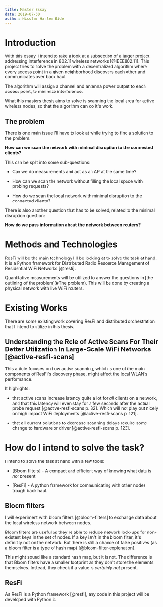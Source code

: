 ```yaml
---
title: Master Essay
date: 2019-07-30
author: Nicolas Harlem Eide
---
```



Introduction
============

With this essay, I intend to take a look at a subsection of a larger project
addressing interference in 802.11 wireless networks [@IEEE802.11]. This project 
tries to solve the problem with a decentralized algorithm where every 
access point in a given neighborhood discovers each other and communicates 
over back haul.

The algorithm will assign a channel and antenna power output to each access 
point, to minimize interference.

What this masters thesis aims to solve is scanning the local area for active
wireless nodes, so that the algorithm can do it's work.

The problem
-----------

There is one main issue I'll have to look at while trying to find a 
solution to the problem.

**How can we scan the network with minimal disruption to the connected 
  clients?**

This can be split into some sub-questions:

*   Can we do measurements and act as an AP at the same time?

*   How can we scan the network without filling the local space with probing 
    requests?

*   How do we scan the local network with minimal disruption to the connected
    clients?

There is also another question that has to be solved, related to the minimal 
disruption question:

**How do we pass information about the network between routers?**


Methods and Technologies
========================

ResFi will be the main technology I'll be looking at to solve the task at 
hand. It is a Python framework for Distributed Radio Resource Management of
Residential WiFi Networks [@resfi].

Quantitative measurements will be utilized to answer the questions in 
[the outlining of the problem](#The problem). This will be done by creating a
physical network with live WiFi routers.


Existing Works
==============

There are some existing work covering ResFi and distributed orchestration 
that I intend to utilize in this thesis.

Understanding the Role of Active Scans For Their Better Utilization In Large-Scale WiFi Networks [@active-resfi-scans]
----------------------------------------------------------------------------------------------------------------------
This article focuses on how active scanning, which is one of the main 
components of ResFi's discovery phase, might affect the local WLAN's 
performance.

It highlights:

*   that  active scans increase latency quite a lot for _all_ clients on a 
    network, and that this latency will even stay for a few seconds after the
    actual probe request [@active-resfi-scans p. 32]. Which will not play out
    nicely on high impact WiFi deployments [@active-resfi-scans p. 121].
    
*   that all current solutions to decrease scanning delays require some 
    change to hardware or driver [@active-resfi-scans p. 123].
  


How do I intend to solve the task?
===================================

I intend to solve the task at hand with a few tools:

*   [Bloom filters] - A compact and efficient way of knowing what data is *not* 
                      present.
                  
*   [ResFi] - A python framework for communicating with other nodes trough
              back haul.

Bloom filters
-------------

I will experiment with bloom filters [@bloom-filters] to exchange data about 
the local wireless network between nodes.

Bloom filters are useful as they're able to reduce network look-ups for 
non-existent keys in the set of nodes. If a key isn't in the bloom filter, 
it's definitily not on the network. But there is still a chance of false 
positives (as a bloom filter is a type of hash map) [@bloom-filter-explenation].

This might sound like a standard hash map, but it is not. The difference is that 
Bloom filters have a smaller footprint as they don't store the elements 
themselves. Instead, they check if a value is *certainly not* present.

ResFi
-----

As ResFi is a Python framework [@resfi], any code in this project will be 
developed with Python 3.

